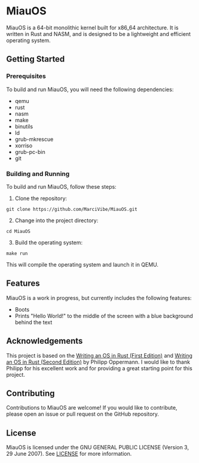 # MiauOS

MiauOS is a 64-bit monolithic kernel built for x86_64 architecture. It is written in Rust and NASM, and is designed to be a lightweight and efficient operating system.

## Getting Started

### Prerequisites

To build and run MiauOS, you will need the following dependencies:

- qemu
- rust
- nasm
- make
- binutils
- ld
- grub-mkrescue
- xorriso
- grub-pc-bin
- git

### Building and Running

To build and run MiauOS, follow these steps:

1. Clone the repository:
```
git clone https://github.com/MarciVibe/MiauOS.git
```

2. Change into the project directory:
```
cd MiauOS
```

3. Build the operating system:
```
make run
```

This will compile the operating system and launch it in QEMU.

## Features

MiauOS is a work in progress, but currently includes the following features:

- Boots
- Prints "Hello World!" to the middle of the screen with a blue background behind the text

## Acknowledgements

This project is based on the [Writing an OS in Rust (First Edition)](https://os.phil-opp.com/edition-1/) and [Writing an OS in Rust (Second Edition)](https://os.phil-opp.com/) by Philipp Oppermann. I would like to thank Philipp for his excellent work and for providing a great starting point for this project.

## Contributing

Contributions to MiauOS are welcome! If you would like to contribute, please open an issue or pull request on the GitHub repository.

## License

MiauOS is licensed under the GNU GENERAL PUBLIC LICENSE (Version 3, 29 June 2007). See [LICENSE](LICENSE) for more information.
